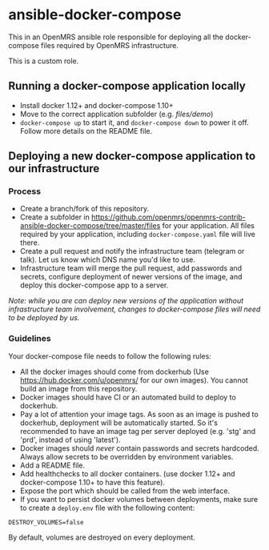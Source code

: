 ansible-docker-compose
=========

This in an OpenMRS ansible role responsible for deploying all the docker-compose files
required by OpenMRS infrastructure.

This is a custom role.  

## Running a docker-compose application locally

  - Install docker 1.12+ and docker-compose 1.10+
  - Move to the correct application subfolder (e.g. _files/demo_)
  - `docker-compose up` to start it, and `docker-compose down` to power it off.
  Follow more details on the README file.  

## Deploying a new docker-compose application to our infrastructure
  
### Process   
  - Create a branch/fork of this repository. 
  - Create a subfolder in <https://github.com/openmrs/openmrs-contrib-ansible-docker-compose/tree/master/files>
  for your application. All files required by your application, including `docker-compose.yaml` file will live there. 
  - Create a pull request and notify the infrastructure team (telegram or talk). 
  Let us know which DNS name you'd like to use. 
  - Infrastructure team will merge the pull request, add passwords and secrets, configure 
  deployment of newer versions of the image, and deploy this docker-compose app to a server.
  
_Note: while you are can deploy new versions of the application without infrastructure team involvement, 
  changes to docker-compose files will need to be deployed by us._
 
### Guidelines 
 Your docker-compose file needs to follow the following rules:
  
  - All the docker images should come from dockerhub
  (Use <https://hub.docker.com/u/openmrs/> for our own images).
  You cannot build an image from this repository. 
  - Docker images should have CI or an automated build to deploy to dockerhub.
  - Pay a lot of attention your image tags. As soon as an image is pushed to dockerhub, 
  deployment will be automatically started. So it's recommended to have an image tag per server 
  deployed (e.g. 'stg' and 'prd', instead of using 'latest'). 
  - Docker images should _never_ contain passwords and secrets hardcoded. 
  Always allow secrets to be overridden by environment variables. 
  - Add a README file. 
  - Add healthchecks to all docker containers. 
  (use docker 1.12+ and docker-compose 1.10+ to have this feature).
  - Expose the port which should be called from the web interface. 
  - If you want to persist docker volumes between deployments, make sure to create a `deploy.env`
  file with the following content:

  `DESTROY_VOLUMES=false`

  By default, volumes are destroyed on every deployment.
